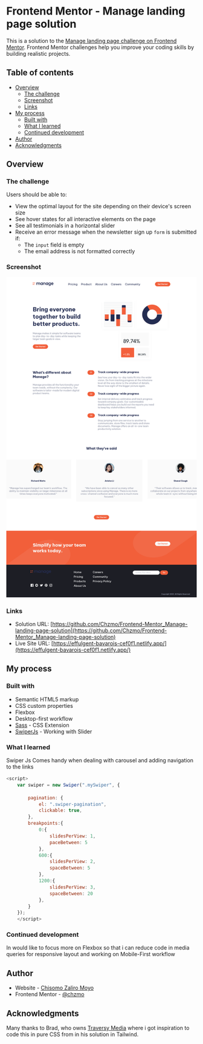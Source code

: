 # Frontend Mentor - Manage landing page solution

This is a solution to the [Manage landing page challenge on Frontend Mentor](https://www.frontendmentor.io/challenges/manage-landing-page-SLXqC6P5). Frontend Mentor challenges help you improve your coding skills by building realistic projects. 

## Table of contents

- [Overview](#overview)
  - [The challenge](#the-challenge)
  - [Screenshot](#Screenshot)
  - [Links](#links)
- [My process](#my-process)
  - [Built with](#built-with)
  - [What I learned](#what-i-learned)
  - [Continued development](#continued-development)
- [Author](#author)
- [Acknowledgments](#acknowledgments)

## Overview

### The challenge

Users should be able to:

- View the optimal layout for the site depending on their device's screen size
- See hover states for all interactive elements on the page
- See all testimonials in a horizontal slider
- Receive an error message when the newsletter sign up `form` is submitted if:
  - The `input` field is empty
  - The email address is not formatted correctly

### Screenshot

![Screenshot](./images/Screenshot.png)

### Links

- Solution URL: [https://github.com/Chzmo/Frontend-Mentor_Manage-landing-page-solution](https://github.com/Chzmo/Frontend-Mentor_Manage-landing-page-solution)
- Live Site URL: [https://effulgent-bavarois-cef0f1.netlify.app/](https://effulgent-bavarois-cef0f1.netlify.app/)

## My process

### Built with

- Semantic HTML5 markup
- CSS custom properties
- Flexbox
- Desktop-first workflow
- [Sass](https://sass-lang.com/) - CSS Extension
- [SwiperJs](https://swiperjs.com/) - Working with Slider

### What I learned

Swiper Js Comes handy when dealing with carousel and adding navigation to the links

```js
<script>
    var swiper = new Swiper(".mySwiper", {
        
        pagination: {
            el: ".swiper-pagination",
            clickable: true,
        },
        breakpoints:{
            0:{
                slidesPerView: 1,
                paceBetween: 5
            },
            600:{
                slidesPerView: 2,
                spaceBetween: 5
            },
            1200:{
                slidesPerView: 3,
                spaceBetween: 20
            },
        }
    });
    </script>
```

### Continued development

In would like to focus more on Flexbox so that i can reduce code in media queries for responsive layout and working on Mobile-First workflow

## Author

- Website - [Chisomo Zaliro Moyo](https://www.chzmo.com)
- Frontend Mentor - [@chzmo](https://www.frontendmentor.io/profile/chzmo)

## Acknowledgments

Many thanks to Brad, who owns [Traversy Media](https://www.youtube.com/c/TraversyMedia) where i got inspiration to code this in pure CSS from in his solution in Tailwind.
